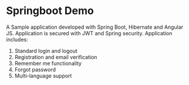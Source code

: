 # Springboot Demo 
A Sample application developed with Spring Boot, Hibernate and Angular JS.
Application is secured with JWT and Spring security.
Application includes:
   1) Standard login and logout
   2) Registration and email verification
   3) Remember me functionality
   4) Forgot password
   5) Multi-language support
  
